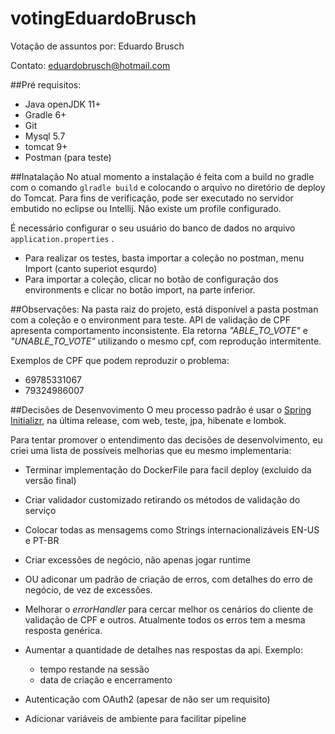 # votingEduardoBrusch
Votação de assuntos por: Eduardo Brusch

Contato: eduardobrusch@hotmail.com

##Pré requisitos:
* Java openJDK 11+
* Gradle 6+
* Git
* Mysql 5.7
* tomcat 9+
* Postman (para teste)

##Inatalação
No atual momento a instalação é feita com a build no gradle com o comando `glradle build` e colocando o arquivo no 
diretório de deploy do Tomcat. Para fins de verificação, pode ser executado no servidor embutido no eclipse ou Intellij.
Não existe um profile configurado.

É necessário configurar o seu usuário do banco de dados no arquivo `application.properties` .

* Para realizar os testes, basta importar a coleção no postman, menu Import (canto superiot esqurdo)
* Para importar a coleção, clicar no botão de configuração dos environments e clicar no botão import, na parte inferior.

##Observações:
Na pasta raiz do projeto, está disponível a pasta postman com a coleção e o environment para teste.
API de validação de CPF apresenta comportamento inconsistente. 
Ela retorna *"ABLE_TO_VOTE"* e *"UNABLE_TO_VOTE"* utilizando o mesmo cpf, com reprodução intermitente.

Exemplos de CPF que podem reproduzir o problema:
* 69785331067
* 79324986007

##Decisões de Desenvovimento
O meu processo padrão é usar o [Spring Initializr](https://start.spring.io/), na última release, com web, 
 teste, jpa, hibenate e lombok.  
 
 Para tentar promover o entendimento das decisões de desenvolvimento,
 eu criei uma lista de possíveis melhorias que eu mesmo implementaria: 

* Terminar implementação do DockerFile para facil deploy (excluido da versão final)
* Criar validador customizado retirando os métodos de validação do serviço
* Colocar todas as mensagems como Strings internacionalizáveis EN-US e PT-BR
* Criar excessões de negócio, não apenas jogar runtime
* OU adiconar um padrão de criação de erros, com detalhes do erro de negócio, de vez de excessões.
* Melhorar o *errorHandler* para cercar melhor os cenários do cliente de validação de CPF e outros. Atualmente todos os erros tem a mesma resposta genérica.
* Aumentar a quantidade de detalhes nas respostas da api.
Exemplo: 
    * tempo restande na sessão
    * data de criação e encerramento
    
* Autenticação com OAuth2 (apesar de não ser um requisito)
* Adicionar variáveis de ambiente para facilitar pipeline
